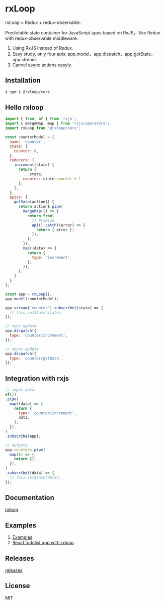 # rxLoop

rxLoop = Redux + redux-observable.

Predictable state container for JavaScript apps based on RxJS， like Redux with redux-observable middleware.

1. Using RxJS instead of Redux.
2. Easy study, only four apis: app.model、app.dispatch、app.getState、app.stream.
3. Cancel async actions easyly.

## Installation
```bash
$ npm i @rxloop/core
```

## Hello rxloop
```javascript
import { from, of } from 'rxjs';
import { mergeMap, map } from 'rxjs/operators';
import rxLoop from '@rxloop/core';

const counterModel = {
  name: 'counter',
  state: {
    counter: 0,
  },
  reducers: {
    increment(state) {
      return {
        ...state,
        counter: state.counter + 1
      };
    },
  },
  epics: {
    getData(action$) {
      return action$.pipe(
        mergeMap(() => {
          return from(
            // Promise
            api().catch((error) => {
              return { error };
            }),
          );
        }),
        map((data) => {
          return {
            type: 'increment',
          };
        }),
      );
    }
  }
};

const app = rxLoop();
app.model(counterModel);

app.stream('counter').subscribe((state) => {
  // this.setState(state);
});

// sync update
app.dispatch({
  type: 'counter/increment',
});

// async update
app.dispatch({
  type: 'counter/getData',
});
```

## Integration with rxjs
```javascript
// input data
of(1)
.pipe(
  map((data) => {
    return {
      type: 'counter/increment',
      data,
    };
  }),
)
.subscribe(app);

// outputs
app.counter$.pipe(
  map(() => {
    return {};
  }),
)
.subscribe((data) => {
  // this.setState(data);  
});
```

## Documentation

[rxloop](https://talkingdata.github.io/rxloop/)

## Examples

1. [Examples](https://github.com/TalkingData/rxloop/tree/master/examples)
2. [React todolist app with rxloop](https://github.com/TalkingData/rxloop-react-todos)

## Releases

[releases](https://github.com/TalkingData/rxloop/releases)

## License
MIT
